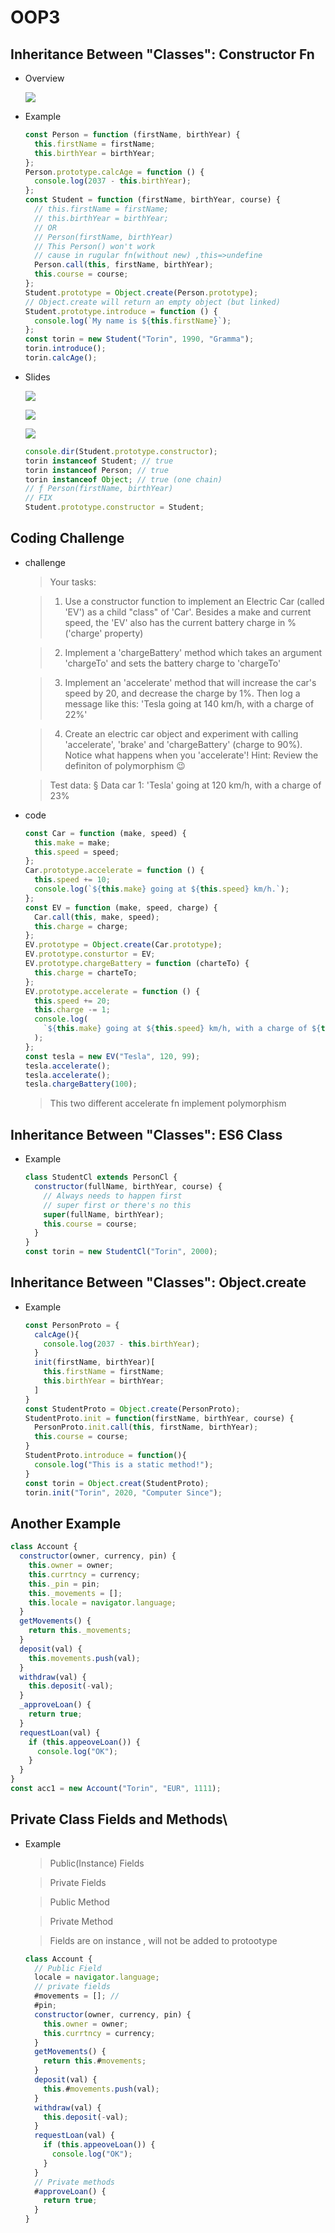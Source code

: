 # OOP3

## Inheritance Between "Classes": Constructor Fn

- Overview

  ![](img/oop12.png)

- Example

  ```javascript
  const Person = function (firstName, birthYear) {
    this.firstName = firstName;
    this.birthYear = birthYear;
  };
  Person.prototype.calcAge = function () {
    console.log(2037 - this.birthYear);
  };
  const Student = function (firstName, birthYear, course) {
    // this.firstName = firstName;
    // this.birthYear = birthYear;
    // OR
    // Person(firstName, birthYear)
    // This Person() won't work
    // cause in rugular fn(without new) ,this=>undefine
    Person.call(this, firstName, birthYear);
    this.course = course;
  };
  Student.prototype = Object.create(Person.prototype);
  // Object.create will return an empty object (but linked)
  Student.prototype.introduce = function () {
    console.log(`My name is ${this.firstName}`);
  };
  const torin = new Student("Torin", 1990, "Gramma");
  torin.introduce();
  torin.calcAge();
  ```

- Slides

  ![](img/oop13.png)

  ![](img/oop14.png)

  ![](img/oop15.png)

  ```javascript
  console.dir(Student.prototype.constructor);
  torin instanceof Student; // true
  torin instanceof Person; // true
  torin instanceof Object; // true (one chain)
  // ƒ Person(firstName, birthYear)
  // FIX
  Student.prototype.constructor = Student;
  ```

## Coding Challenge

- challenge

  > Your tasks:

  > 1. Use a constructor function to implement an Electric Car (called 'EV') as a child "class" of 'Car'. Besides a make and current speed, the 'EV' also has the current battery charge in % ('charge' property)

  > 2. Implement a 'chargeBattery' method which takes an argument 'chargeTo' and sets the battery charge to 'chargeTo'

  > 3. Implement an 'accelerate' method that will increase the car's speed by 20, and decrease the charge by 1%. Then log a message like this: 'Tesla going at 140 km/h, with a charge of 22%'

  > 4. Create an electric car object and experiment with calling 'accelerate', 'brake' and 'chargeBattery' (charge to 90%). Notice what happens when you 'accelerate'! Hint: Review the definiton of polymorphism 😉

  > Test data: § Data car 1: 'Tesla' going at 120 km/h, with a charge of 23%

- code

  ```javascript
  const Car = function (make, speed) {
    this.make = make;
    this.speed = speed;
  };
  Car.prototype.accelerate = function () {
    this.speed += 10;
    console.log(`${this.make} going at ${this.speed} km/h.`);
  };
  const EV = function (make, speed, charge) {
    Car.call(this, make, speed);
    this.charge = charge;
  };
  EV.prototype = Object.create(Car.prototype);
  EV.prototype.consturtor = EV;
  EV.prototype.chargeBattery = function (charteTo) {
    this.charge = charteTo;
  };
  EV.prototype.accelerate = function () {
    this.speed += 20;
    this.charge -= 1;
    console.log(
      `${this.make} going at ${this.speed} km/h, with a charge of ${this.charge}%`
    );
  };
  const tesla = new EV("Tesla", 120, 99);
  tesla.accelerate();
  tesla.accelerate();
  tesla.chargeBattery(100);
  ```

  > This two different accelerate fn implement polymorphism

## Inheritance Between "Classes": ES6 Class

- Example

  ```javascript
  class StudentCl extends PersonCl {
    constructor(fullName, birthYear, course) {
      // Always needs to happen first
      // super first or there's no this
      super(fullName, birthYear);
      this.course = course;
    }
  }
  const torin = new StudentCl("Torin", 2000);
  ```

## Inheritance Between "Classes": Object.create

- Example

  ```javascript
  const PersonProto = {
    calcAge(){
      console.log(2037 - this.birthYear);
    }
    init(firstName, birthYear)[
      this.firstName = firstName;
      this.birthYear = birthYear;
    ]
  }
  const StudentProto = Object.create(PersonProto);
  StudentProto.init = function(firstName, birthYear, course) {
    PersonProto.init.call(this, firstName, birthYear);
    this.course = course;
  }
  StudentProto.introduce = function(){
    console.log("This is a static method!");
  }
  const torin = Object.creat(StudentProto);
  torin.init("Torin", 2020, "Computer Since");
  ```

## Another Example

```javascript
class Account {
  constructor(owner, currency, pin) {
    this.owner = owner;
    this.currtncy = currency;
    this._pin = pin;
    this._movements = [];
    this.locale = navigator.language;
  }
  getMovements() {
    return this._movements;
  }
  deposit(val) {
    this.movements.push(val);
  }
  withdraw(val) {
    this.deposit(-val);
  }
  _approveLoan() {
    return true;
  }
  requestLoan(val) {
    if (this.appeoveLoan()) {
      console.log("OK");
    }
  }
}
const acc1 = new Account("Torin", "EUR", 1111);
```

## Private Class Fields and Methods\

- Example

  > Public(Instance) Fields

  > Private Fields

  > Public Method

  > Private Method

  > Fields are on instance , will not be added to protootype

  ```javascript
  class Account {
    // Public Field
    locale = navigator.language;
    // private fields
    #movements = []; //
    #pin;
    constructor(owner, currency, pin) {
      this.owner = owner;
      this.currtncy = currency;
    }
    getMovements() {
      return this.#movements;
    }
    deposit(val) {
      this.#movements.push(val);
    }
    withdraw(val) {
      this.deposit(-val);
    }
    requestLoan(val) {
      if (this.appeoveLoan()) {
        console.log("OK");
      }
    }
    // Private methods
    #approveLoan() {
      return true;
    }
  }
  ```

